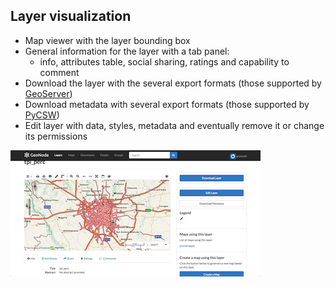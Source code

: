 ## Layer visualization

- Map viewer with the layer bounding box
- General information for the layer with a tab panel:
    - info, attributes table, social sharing, ratings and capability to comment
- Download the layer with the several export formats (those supported by [GeoServer](http://geoserver.org))
- Download metadata with several export formats (those supported by [PyCSW](http://pycsw.org))
- Edit layer with data, styles, metadata and eventually remove it or change its permissions

![Layers detail](css/img/layer-detail.png)
